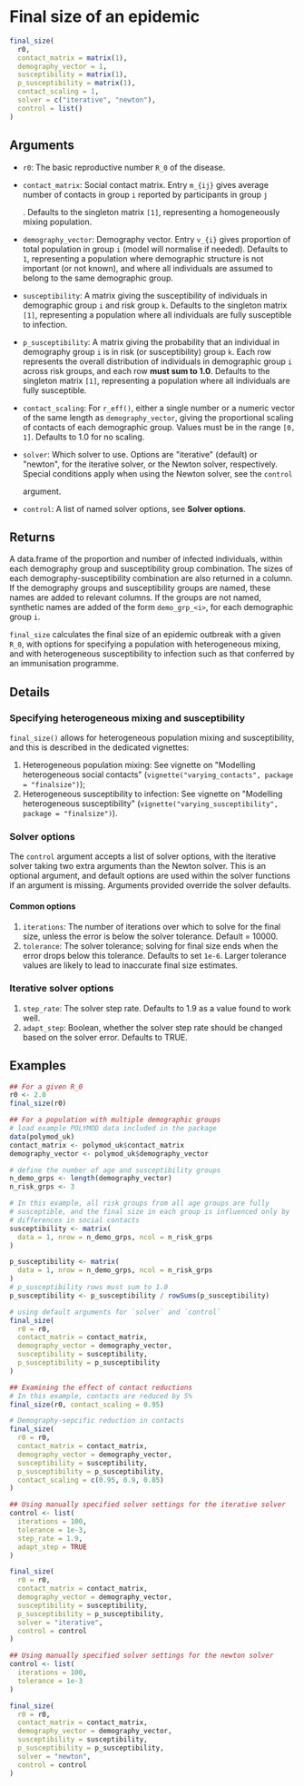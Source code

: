 # Final size of an epidemic

```r
final_size(
  r0,
  contact_matrix = matrix(1),
  demography_vector = 1,
  susceptibility = matrix(1),
  p_susceptibility = matrix(1),
  contact_scaling = 1,
  solver = c("iterative", "newton"),
  control = list()
)
```

## Arguments

- `r0`: The basic reproductive number `R_0` of the disease.
- `contact_matrix`: Social contact matrix. Entry `m_{ij}` gives average number of contacts in group `i` reported by participants in group `j`
    
    . Defaults to the singleton matrix `[1]`, representing a homogeneously mixing population.
- `demography_vector`: Demography vector. Entry `v_{i}` gives proportion of total population in group `i` (model will normalise if needed). Defaults to `1`, representing a population where demographic structure is not important (or not known), and where all individuals are assumed to belong to the same demographic group.
- `susceptibility`: A matrix giving the susceptibility of individuals in demographic group `i` and risk group `k`. Defaults to the singleton matrix `[1]`, representing a population where all individuals are fully susceptible to infection.
- `p_susceptibility`: A matrix giving the probability that an individual in demography group `i` is in risk (or susceptibility) group `k`. Each row represents the overall distribution of individuals in demographic group `i` across risk groups, and each row **must sum to 1.0**. Defaults to the singleton matrix `[1]`, representing a population where all individuals are fully susceptible.
- `contact_scaling`: For `r_eff()`, either a single number or a numeric vector of the same length as `demography_vector`, giving the proportional scaling of contacts of each demographic group. Values must be in the range `[0, 1]`. Defaults to 1.0 for no scaling.
- `solver`: Which solver to use. Options are "iterative" (default) or "newton", for the iterative solver, or the Newton solver, respectively. Special conditions apply when using the Newton solver, see the `control`
    
    argument.
- `control`: A list of named solver options, see **Solver options**.

## Returns

A data.frame of the proportion and number of infected individuals, within each demography group and susceptibility group combination. The sizes of each demography-susceptibility combination are also returned in a column. If the demography groups and susceptibility groups are named, these names are added to relevant columns. If the groups are not named, synthetic names are added of the form `demo_grp_<i>`, for each demographic group `i`.

`final_size` calculates the final size of an epidemic outbreak with a given `R_0`, with options for specifying a population with heterogeneous mixing, and with heterogeneous susceptibility to infection such as that conferred by an immunisation programme.

## Details

### Specifying heterogeneous mixing and susceptibility

`final_size()` allows for heterogeneous population mixing and susceptibility, and this is described in the dedicated vignettes:

1. Heterogeneous population mixing: See vignette on "Modelling heterogeneous social contacts" (`vignette("varying_contacts", package = "finalsize")`);
2. Heterogeneous susceptibility to infection: See vignette on "Modelling heterogeneous susceptibility" (`vignette("varying_susceptibility", package = "finalsize")`).

### Solver options

The `control` argument accepts a list of solver options, with the iterative solver taking two extra arguments than the Newton solver. This is an optional argument, and default options are used within the solver functions if an argument is missing. Arguments provided override the solver defaults.

#### Common options

1. `iterations`: The number of iterations over which to solve for the final size, unless the error is below the solver tolerance. Default = 10000.
2. `tolerance`: The solver tolerance; solving for final size ends when the error drops below this tolerance. Defaults to set `1e-6`. Larger tolerance values are likely to lead to inaccurate final size estimates.

### Iterative solver options

1. `step_rate`: The solver step rate. Defaults to 1.9 as a value found to work well.
2. `adapt_step`: Boolean, whether the solver step rate should be changed based on the solver error. Defaults to TRUE.

## Examples

```r
## For a given R_0
r0 <- 2.0
final_size(r0)

## For a population with multiple demographic groups
# load example POLYMOD data included in the package
data(polymod_uk)
contact_matrix <- polymod_uk$contact_matrix
demography_vector <- polymod_uk$demography_vector

# define the number of age and susceptibility groups
n_demo_grps <- length(demography_vector)
n_risk_grps <- 3

# In this example, all risk groups from all age groups are fully
# susceptible, and the final size in each group is influenced only by
# differences in social contacts
susceptibility <- matrix(
  data = 1, nrow = n_demo_grps, ncol = n_risk_grps
)

p_susceptibility <- matrix(
  data = 1, nrow = n_demo_grps, ncol = n_risk_grps
)
# p_susceptibility rows must sum to 1.0
p_susceptibility <- p_susceptibility / rowSums(p_susceptibility)

# using default arguments for `solver` and `control`
final_size(
  r0 = r0,
  contact_matrix = contact_matrix,
  demography_vector = demography_vector,
  susceptibility = susceptibility,
  p_susceptibility = p_susceptibility
)

## Examining the effect of contact reductions
# In this example, contacts are reduced by 5%
final_size(r0, contact_scaling = 0.95)

# Demography-sepcific reduction in contacts
final_size(
  r0 = r0,
  contact_matrix = contact_matrix,
  demography_vector = demography_vector,
  susceptibility = susceptibility,
  p_susceptibility = p_susceptibility,
  contact_scaling = c(0.95, 0.9, 0.85)
)

## Using manually specified solver settings for the iterative solver
control <- list(
  iterations = 100,
  tolerance = 1e-3,
  step_rate = 1.9,
  adapt_step = TRUE
)

final_size(
  r0 = r0,
  contact_matrix = contact_matrix,
  demography_vector = demography_vector,
  susceptibility = susceptibility,
  p_susceptibility = p_susceptibility,
  solver = "iterative",
  control = control
)

## Using manually specified solver settings for the newton solver
control <- list(
  iterations = 100,
  tolerance = 1e-3
)

final_size(
  r0 = r0,
  contact_matrix = contact_matrix,
  demography_vector = demography_vector,
  susceptibility = susceptibility,
  p_susceptibility = p_susceptibility,
  solver = "newton",
  control = control
)
```
